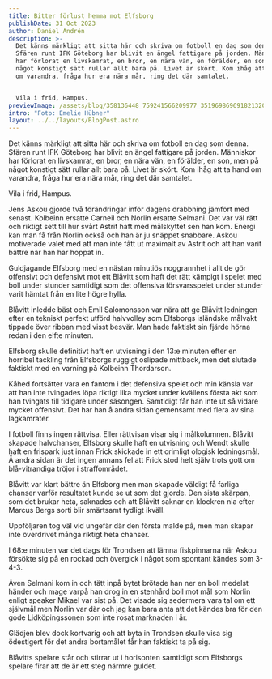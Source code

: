 ```yaml
---
title: Bitter förlust hemma mot Elfsborg
publishDate: 31 Oct 2023
author: Daniel Andrén
description: >-
  Det känns märkligt att sitta här och skriva om fotboll en dag som denna.
  Sfären runt IFK Göteborg har blivit en ängel fattigare på jorden. Människor
  har förlorat en livskamrat, en bror, en nära vän, en förälder, en son, men på
  något konstigt sätt rullar allt bara på. Livet är skört. Kom ihåg att ta hand
  om varandra, fråga hur era nära mår, ring det där samtalet.


  Vila i frid, Hampus. 
previewImage: /assets/blog/358136448_759241566209977_3519698696918213200_n.jpg
intro: "Foto: Emelie Hübner"
layout: ../../layouts/BlogPost.astro
---
```

Det känns märkligt att sitta här och skriva om fotboll en dag som denna. Sfären runt IFK Göteborg har blivit en ängel fattigare på jorden. Människor har förlorat en livskamrat, en bror, en nära vän, en förälder, en son, men på något konstigt sätt rullar allt bara på. Livet är skört. Kom ihåg att ta hand om varandra, fråga hur era nära mår, ring det där samtalet. 

Vila i frid, Hampus. 

Jens Askou gjorde två förändringar inför dagens drabbning jämfört med senast. Kolbeinn ersatte Carneil och Norlin ersatte Selmani. Det var väl rätt och riktigt sett till hur svårt Astrit haft med målskyttet sen han kom. Energi kan man få från Norlin också och han är ju snäppet snabbare. Askou motiverade valet med att man inte fått ut maximalt av Astrit och att han varit bättre när han har hoppat in. 

Guldjagande Elfsborg med en nästan minutiös noggrannhet i allt de gör offensivt och defensivt mot ett Blåvitt som haft det rätt kämpigt i spelet med boll under stunder samtidigt som det offensiva försvarsspelet under stunder varit hämtat från en lite högre hylla. 

Blåvitt inledde bäst och Emil Salomonsson var nära att ge Blåvitt ledningen efter en tekniskt perfekt utförd halvvolley som Elfsborgs isländske målvakt tippade över ribban med visst besvär. Man hade faktiskt sin fjärde hörna redan i den elfte minuten. 

Elfsborg skulle definitivt haft en utvisning i den 13:e minuten efter en horribel tackling från Elfsborgs ruggigt oslipade mittback, men det slutade faktiskt med en varning på Kolbeinn Thordarson. 

Kåhed fortsätter vara en fantom i det defensiva spelet och min känsla var att han inte tvingades löpa riktigt lika mycket under kvällens första akt som han tvingats till tidigare under säsongen. Samtidigt får han inte ut så vidare mycket offensivt. Det har han å andra sidan gemensamt med flera av sina lagkamrater. 

I fotboll finns ingen rättvisa. Eller rättvisan visar sig i målkolumnen. Blåvitt skapade halvchanser, Elfsborg skulle haft en utvisning och Wendt skulle haft en frispark just innan Frick skickade in ett orimligt ologisk ledningsmål. Å andra sidan är det ingen annans fel att Frick stod helt själv trots gott om blå-vitrandiga tröjor i straffområdet. 

Blåvitt var klart bättre än Elfsborg men man skapade väldigt få farliga chanser varför resultatet kunde se ut som det gjorde. Den sista skärpan, som det brukar heta, saknades och att Blåvitt saknar en klockren nia efter Marcus Bergs sorti blir smärtsamt tydligt ikväll. 

Uppföljaren tog väl vid ungefär där den första malde på, men man skapar inte överdrivet många riktigt heta chanser. 

I 68:e minuten var det dags för Trondsen att lämna fiskpinnarna när Askou försökte sig på en rockad och övergick i något som spontant kändes som 3-4-3. 

Även Selmani kom in och tätt inpå bytet brötade han ner en boll medelst händer och mage varpå han drog in en stenhård boll mot mål som Norlin enligt speaker Mikael var sist på. Det visade sig sedermera vara tal om ett självmål men Norlin var där och jag kan bara anta att det kändes bra för den gode Lidköpingssonen som inte rosat marknaden i år. 

Glädjen blev dock kortvarig och att byta in Trondsen skulle visa sig ödestigert för det andra bortamålet får han faktiskt ta på sig. 

Blåvitts spelare står och stirrar ut i horisonten samtidigt som Elfsborgs spelare firar att de är ett steg närmre guldet.
